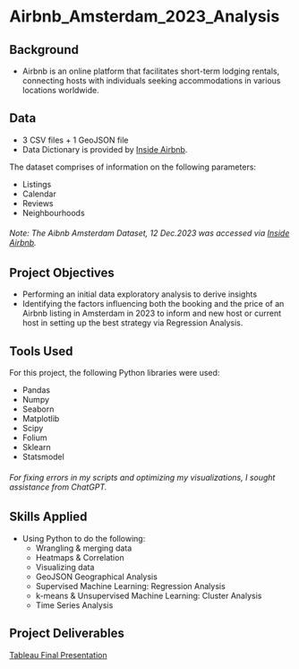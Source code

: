 # Airbnb_Amsterdam_2023_Analysis

## Background
- Airbnb is an online platform that facilitates short-term lodging rentals, connecting hosts with individuals seeking accommodations in various locations worldwide.

## Data
- 3 CSV files + 1 GeoJSON file
- Data Dictionary is provided by [Inside Airbnb](https://docs.google.com/spreadsheets/d/1iWCNJcSutYqpULSQHlNyGInUvHg2BoUGoNRIGa6Szc4/edit#gid=1322284596).

The dataset comprises of information on the following parameters:
* Listings
* Calendar
* Reviews
* Neighbourhoods
  
###### Note: The Aibnb Amsterdam Dataset, 12 Dec.2023 was accessed via [Inside Airbnb](http://insideairbnb.com/get-the-data).  

## Project Objectives
- Performing an initial data exploratory analysis to derive insights
- Identifying the factors influencing both the booking and the price of an Airbnb listing in Amsterdam in 2023 to inform and new host or current host in setting up the best strategy via Regression Analysis.  
  
## Tools Used
For this project, the following Python libraries were used:
* Pandas
* Numpy
* Seaborn
* Matplotlib
* Scipy
* Folium
* Sklearn
* Statsmodel
###### For fixing errors in my scripts and optimizing my visualizations, I sought assistance from ChatGPT. 

## Skills Applied
- Using Python to do the following:
  - Wrangling & merging data
  - Heatmaps & Correlation
  - Visualizing data
  - GeoJSON Geographical Analysis
  - Supervised Machine Learning: Regression Analysis
  - k-means & Unsupervised Machine Learning: Cluster Analysis
  - Time Series Analysis


 ## Project Deliverables
[Tableau Final Presentation](https://public.tableau.com/shared/8S4KNZQC7?:display_count=n&:origin=viz_share_link) 

